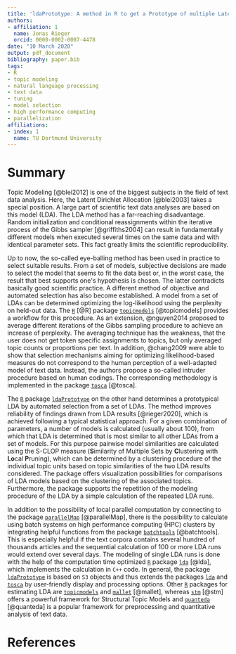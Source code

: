 ```yaml
---
title: 'ldaPrototype: A method in R to get a Prototype of multiple Latent Dirichlet Allocations'
authors:
- affiliation: 1
  name: Jonas Rieger
  orcid: 0000-0002-0007-4478
date: "10 March 2020"
output: pdf_document
bibliography: paper.bib
tags:
- R
- topic modeling
- natural language processing
- text data
- tuning
- model selection
- high performance computing
- parallelization
affiliations:
- index: 1
  name: TU Dortmund University
---
```


# Summary

Topic Modeling [@blei2012] is one of the biggest subjects in the field of text data analysis. Here, the Latent Dirichlet Allocation [@blei2003] takes a special position. A large part of scientific text data analyses are based on this model (LDA). The LDA method has a far-reaching disadvantage. Random initialization and conditional reassignments within the iterative process of the Gibbs sampler [@griffiths2004] can result in fundamentally different models when executed several times on the same data and with identical parameter sets. This fact greatly limits the scientific reproducibility.

Up to now, the so-called eye-balling method has been used in practice to select suitable results. From a set of models, subjective decisions are made to select the model that seems to fit the data best or, in the worst case, the result that best supports one's hypothesis is chosen. The latter contradicts basically good scientific practice. A different method of objective and automated selection has also become established. A model from a set of LDAs can be determined optimizing the log-likelihood using the perplexity on held-out data. The [`R`](https://www.r-project.org/) [@R] package [`topicmodels`](https://CRAN.R-project.org/package=topicmodels) [@topicmodels] provides a workflow for this procedure. As an extension, @nguyen2014 proposed to average different iterations of the Gibbs sampling procedure to achieve an increase of perplexity. The averaging technique has the weakness, that the user does not get token specific assignments to topics, but only averaged topic counts or proportions per text. In addition, @chang2009 were able to show that selection mechanisms aiming for optimizing likelihood-based measures do not correspond to the human perception of a well-adapted model of text data. Instead, the authors propose a so-called intruder procedure based on human codings. The corresponding methodology is implemented in the package [`tosca`](https://github.com/Docma-TU/tosca) [@tosca].

The [`R`](https://www.r-project.org/) package [`ldaPrototype`](https://github.com/JonasRieger/ldaPrototype) on the other hand determines a prototypical LDA by automated selection from a set of LDAs. The method improves reliability of findings drawn from LDA results [@rieger2020], which is achieved following a typical statistical approach. For a given combination of parameters, a number of models is calculated (usually about 100), from which that LDA is determined that is most similar to all other LDAs from a set of models. For this purpose pairwise model similarities are calculated using the S-CLOP measure (**S**imilarity of Multiple Sets by **C**lustering with **Lo**cal **P**runing), which can be determined by a clustering procedure of the individual topic units based on topic similarities of the two LDA results considered. The package offers visualization possibilities for comparisons of LDA models based on the clustering of the associated topics. Furthermore, the package supports the repetition of the modeling procedure of the LDA by a simple calculation of the repeated LDA runs.

In addition to the possibility of local parallel computation by connecting to the package [`parallelMap`](https://github.com/berndbischl/parallelMap) [@parallelMap], there is the possibility to calculate using batch systems on high performance computing (HPC) clusters by integrating helpful functions from the package [`batchtools`](https://github.com/mllg/batchtools) [@batchtools]. This is especially helpful if the text corpora contains several hundred of thousands articles and the sequential calculation of 100 or more LDA runs would extend over several days. The modeling of single LDA runs is done with the help of the computation time optimized [`R`](https://www.r-project.org/) package [`lda`](https://CRAN.R-project.org/package=lda) [@lda], which implements the calculation in `C++` code. In general, the package [`ldaPrototype`](https://github.com/JonasRieger/ldaPrototype) is based on `S3` objects and thus extends the packages [`lda`](https://CRAN.R-project.org/package=lda) and [`tosca`](https://github.com/Docma-TU/tosca) by user-friendly display and processing options. Other [`R`](https://www.r-project.org/) packages for estimating LDA are [`topicmodels`](https://CRAN.R-project.org/package=topicmodels) and  [`mallet`](https://github.com/mimno/RMallet) [@mallet], whereas [`stm`](https://www.structuraltopicmodel.com/) [@stm] offers a powerful framework for Structural Topic Models and [`quanteda`](https://quanteda.io/) [@quanteda] is a popular framework for preprocessing and quantitative analysis of text data.

# References
